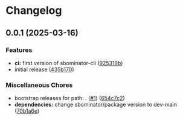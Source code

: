 # Changelog

## 0.0.1 (2025-03-16)


### Features

* **ci:** first version of sbominator-cli ([925319b](https://github.com/sbominator/cli/commit/925319b5cf5fc25f3a0b95290a093dc8c3019dec))
* initial release ([435b170](https://github.com/sbominator/cli/commit/435b17056727ae35538775598cfbbd6cd80896ee))


### Miscellaneous Chores

* bootstrap releases for path: . ([#1](https://github.com/sbominator/cli/issues/1)) ([654c7c2](https://github.com/sbominator/cli/commit/654c7c232cdb71a4c69403f25da656da6a9e6697))
* **dependencies:** change sbominator/package version to dev-main ([70b1a6e](https://github.com/sbominator/cli/commit/70b1a6ebc0551a3d6eccc283a0501e1746ef5978))

